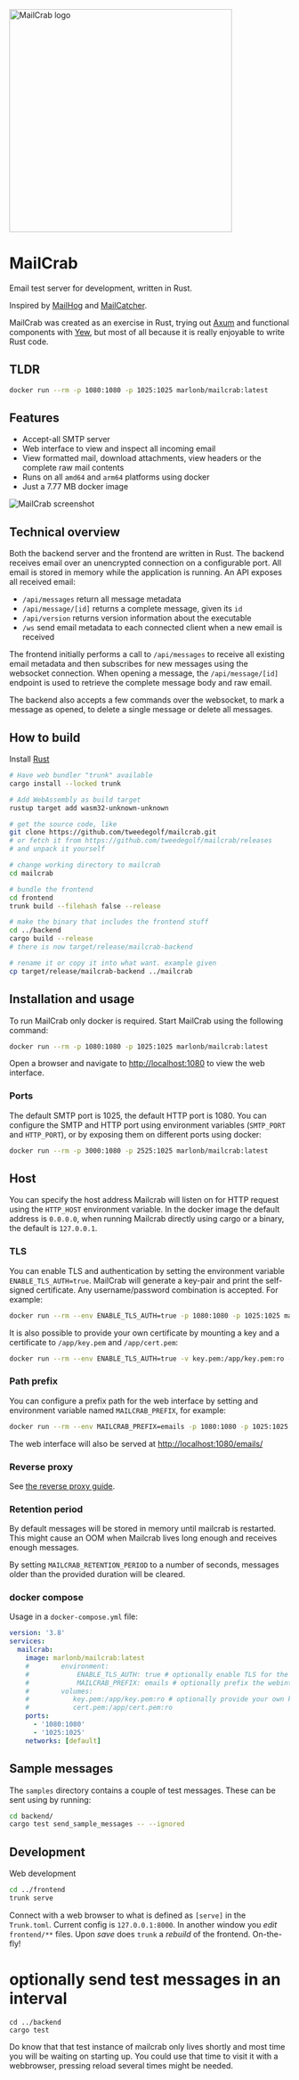 <img src="https://raw.githubusercontent.com/tweedegolf/mailcrab/main/frontend/img/mailcrab.svg" width="400" alt="MailCrab logo" />

# MailCrab

Email test server for development, written in Rust.

Inspired by [MailHog](https://github.com/mailhog/MailHog) and [MailCatcher](https://mailcatcher.me/).

MailCrab was created as an exercise in Rust, trying out [Axum](https://github.com/tokio-rs/axum) and functional components with [Yew](https://yew.rs/), but most of all because it is really enjoyable to write Rust code.

## TLDR

```sh
docker run --rm -p 1080:1080 -p 1025:1025 marlonb/mailcrab:latest
```

## Features

- Accept-all SMTP server
- Web interface to view and inspect all incoming email
- View formatted mail, download attachments, view headers or the complete raw mail contents
- Runs on all `amd64` and `arm64` platforms using docker
- Just a 7.77 MB docker image

![MailCrab screenshot](https://raw.githubusercontent.com/tweedegolf/mailcrab/main/frontend/img/screen.png)

## Technical overview

Both the backend server and the frontend are written in Rust. The backend receives email over an unencrypted connection on a configurable port. All email is stored in memory while the application is running. An API exposes all received email:

- `/api/messages` return all message metadata
- `/api/message/[id]` returns a complete message, given its `id`
- `/api/version` returns version information about the executable
- `/ws` send email metadata to each connected client when a new email is received

The frontend initially performs a call to `/api/messages` to receive all existing email metadata and then subscribes for new messages using the websocket connection. When opening a message, the `/api/message/[id]` endpoint is used to retrieve the complete message body and raw email.

The backend also accepts a few commands over the websocket, to mark a message as opened, to delete a single message or delete all messages.

## How to build

Install [Rust](https://www.rust-lang.org/learn/get-started)

```sh
# Have web bundler "trunk" available
cargo install --locked trunk

# Add WebAssembly as build target
rustup target add wasm32-unknown-unknown

# get the source code, like
git clone https://github.com/tweedegolf/mailcrab.git
# or fetch it from https://github.com/tweedegolf/mailcrab/releases
# and unpack it yourself

# change working directory to mailcrab
cd mailcrab

# bundle the frontend
cd frontend
trunk build --filehash false --release

# make the binary that includes the frontend stuff
cd ../backend
cargo build --release
# there is now target/release/mailcrab-backend

# rename it or copy it into what want. example given
cp target/release/mailcrab-backend ../mailcrab
```

## Installation and usage

To run MailCrab only docker is required. Start MailCrab using the following command:

```sh
docker run --rm -p 1080:1080 -p 1025:1025 marlonb/mailcrab:latest
```

Open a browser and navigate to [http://localhost:1080](http://localhost:1080) to view the web interface.

### Ports

The default SMTP port is 1025, the default HTTP port is 1080. You can configure the SMTP and HTTP port using environment variables (`SMTP_PORT` and `HTTP_PORT`), or by exposing them on different ports using docker:

```sh
docker run --rm -p 3000:1080 -p 2525:1025 marlonb/mailcrab:latest
```
  
## Host

You can specify the host address Mailcrab will listen on for HTTP request using
the `HTTP_HOST` environment variable. In the docker image the default
address is `0.0.0.0`, when running Mailcrab directly using cargo or a binary, the default is `127.0.0.1`.

### TLS

You can enable TLS and authentication by setting the environment variable `ENABLE_TLS_AUTH=true`. MailCrab will generate a key-pair and print the self-signed certificate. Any username/password combination is accepted. For example:

```sh
docker run --rm --env ENABLE_TLS_AUTH=true -p 1080:1080 -p 1025:1025 marlonb/mailcrab:latest
```

It is also possible to provide your own certificate by mounting a key and a certificate to `/app/key.pem` and `/app/cert.pem`:

```sh
docker run --rm --env ENABLE_TLS_AUTH=true -v key.pem:/app/key.pem:ro -v cert.pem:/app/cert.pem:ro -p 1080:1080 -p 1025:1025 marlonb/mailcrab:latest
```

### Path prefix

You can configure a prefix path for the web interface by setting and environment variable named `MAILCRAB_PREFIX`, for example:

```sh
docker run --rm --env MAILCRAB_PREFIX=emails -p 1080:1080 -p 1025:1025 marlonb/mailcrab:latest
```

The web interface will also be served at [http://localhost:1080/emails/](http://localhost:1080/emails/)

### Reverse proxy

See [the reverse proxy guide](./Reverse_proxy.md).

### Retention period

By default messages will be stored in memory until mailcrab is restarted. This might cause an OOM when Mailcrab lives
long enough and receives enough messages.

By setting `MAILCRAB_RETENTION_PERIOD` to a number of seconds, messages older than the provided duration will
be cleared.

### docker compose

Usage in a `docker-compose.yml` file:

```yml
version: '3.8'
services:
  mailcrab:
    image: marlonb/mailcrab:latest
    #        environment:
    #            ENABLE_TLS_AUTH: true # optionally enable TLS for the SMTP server
    #            MAILCRAB_PREFIX: emails # optionally prefix the webinterface with a path
    #        volumes:
    #           key.pem:/app/key.pem:ro # optionally provide your own keypair for TLS, else a pair will be generated
    #           cert.pem:/app/cert.pem:ro
    ports:
      - '1080:1080'
      - '1025:1025'
    networks: [default]
```

## Sample messages

The `samples` directory contains a couple of test messages. These can be sent using by running:

```sh
cd backend/
cargo test send_sample_messages -- --ignored
```

## Development

Web development
```sh
cd ../frontend
trunk serve
```
Connect with a web browser to what is defined as `[serve]`
in the `Trunk.toml`.  Current config is `127.0.0.1:8000`.
In another window you _edit_ `frontend/**` files.
Upon _save_ does `trunk` a _rebuild_ of the frontend. On-the-fly!

# optionally send test messages in an interval
```
cd ../backend
cargo test
```
Do know that that test instance of mailcrab only lives shortly
and most time you will be waiting on starting up.
You could use that time to visit it with a webbrowser,
pressing reload several times might be needed.
